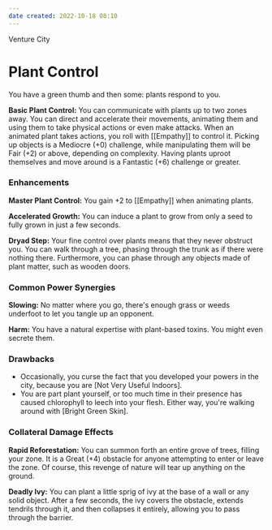 ```yaml
---
date created: 2022-10-18 08:10
---
```


Venture City

# Plant Control

You have a green thumb and then some: plants respond to you.

**Basic Plant Control:** You can communicate with plants up to two zones away. You can direct and accelerate their movements, animating them and using them to take physical actions or even make attacks. When an animated plant takes actions, you roll with [[Empathy]] to control it. Picking up objects is a Mediocre (+0) challenge, while manipulating them will be Fair (+2) or above, depending on complexity. Having plants uproot themselves and move around is a Fantastic (+6) challenge or greater.

### Enhancements

**Master Plant Control:** You gain +2 to [[Empathy]] when animating plants.

**Accelerated Growth:** You can induce a plant to grow from only a seed to fully grown in just a few seconds.

**Dryad Step:** Your fine control over plants means that they never obstruct you. You can walk through a tree, phasing through the trunk as if there were nothing there. Furthermore, you can phase through any objects made of plant matter, such as wooden doors.

### Common Power Synergies

**Slowing:** No matter where you go, there's enough grass or weeds underfoot to let you tangle up an opponent.

**Harm:** You have a natural expertise with plant-based toxins. You might even secrete them.

### Drawbacks

- Occasionally, you curse the fact that you developed your powers in the city, because you are [Not Very Useful Indoors].
- You are part plant yourself, or too much time in their presence has caused chlorophyll to leech into your flesh. Either way, you're walking around with [Bright Green Skin].

### Collateral Damage Effects

**Rapid Reforestation:** You can summon forth an entire grove of trees, filling your zone. It is a Great (+4) obstacle for anyone attempting to enter or leave the zone. Of course, this revenge of nature will tear up anything on the ground.

**Deadly Ivy:** You can plant a little sprig of ivy at the base of a wall or any solid object. After a few seconds, the ivy covers the obstacle, extends tendrils through it, and then collapses it entirely, allowing you to pass through the barrier.


